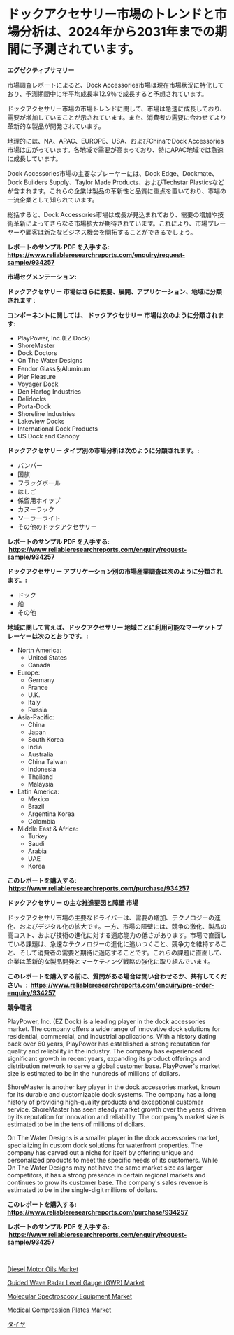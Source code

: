 <p><h1>ドックアクセサリー市場のトレンドと市場分析は、2024年から2031年までの期間に予測されています。</h1></p><p><strong>エグゼクティブサマリー</strong></p>
<p><p>市場調査レポートによると、Dock Accessories市場は現在市場状況に特化しており、予測期間中に年平均成長率12.9％で成長すると予想されています。</p><p>ドックアクセサリー市場の市場トレンドに関して、市場は急速に成長しており、需要が増加していることが示されています。また、消費者の需要に合わせてより革新的な製品が開発されています。</p><p>地理的には、NA、APAC、EUROPE、USA、およびChinaでDock Accessories市場は広がっています。各地域で需要が高まっており、特にAPAC地域では急速に成長しています。</p><p>Dock Accessories市場の主要なプレーヤーには、Dock Edge、Dockmate、Dock Builders Supply、Taylor Made Products、およびTechstar Plasticsなどが含まれます。これらの企業は製品の革新性と品質に重点を置いており、市場の一流企業として知られています。</p><p>総括すると、Dock Accessories市場は成長が見込まれており、需要の増加や技術革新によってさらなる市場拡大が期待されています。これにより、市場プレーヤーや顧客は新たなビジネス機会を開拓することができるでしょう。</p></p>
<p><strong>レポートのサンプル PDF を入手する: <a href="https://www.reliableresearchreports.com/enquiry/request-sample/934257">https://www.reliableresearchreports.com/enquiry/request-sample/934257</a></strong></p>
<p><strong>市場セグメンテーション:</strong></p>
<p><strong> ドックアクセサリー 市場はさらに概要、展開、アプリケーション、地域に分類されます :</strong></p>
<p><strong>コンポーネントに関しては、 ドックアクセサリー 市場は次のように分類されます: &nbsp;</strong></p>
<p><ul><li>PlayPower, Inc.(EZ Dock)</li><li>ShoreMaster</li><li>Dock Doctors</li><li>On The Water Designs</li><li>Fendor Glass＆Aluminum</li><li>Pier Pleasure</li><li>Voyager Dock</li><li>Den Hartog Industries</li><li>Delidocks</li><li>Porta-Dock</li><li>Shoreline Industries</li><li>Lakeview Docks</li><li>International Dock Products</li><li>US Dock and Canopy</li></ul></p>
<p><strong> ドックアクセサリー タイプ別の市場分析は次のように分類されます。:</strong></p>
<p><ul><li>バンパー</li><li>国旗</li><li>フラッグポール</li><li>はしご</li><li>係留用ホイップ</li><li>カヌーラック</li><li>ソーラーライト</li><li>その他のドックアクセサリー</li></ul></p>
<p><strong>レポートのサンプル PDF を入手する: &nbsp;<a href="https://www.reliableresearchreports.com/enquiry/request-sample/934257">https://www.reliableresearchreports.com/enquiry/request-sample/934257</a></strong></p>
<p><strong> ドックアクセサリー アプリケーション別の市場産業調査は次のように分類されます。:</strong></p>
<p><ul><li>ドック</li><li>船</li><li>その他</li></ul></p>
<p><strong>地域に関して言えば、ドックアクセサリー 地域ごとに利用可能なマーケットプレーヤーは次のとおりです。:</strong></p>
<p><ul>
    <li>
        North America:
        <ul>
            <li>United States</li>
            <li>Canada</li>
        </ul>
    </li>
    <li>
        Europe:
        <ul>
            <li>Germany</li>
            <li>France</li>
            <li>U.K.</li>
            <li>Italy</li>
            <li>Russia</li>
        </ul>
    </li>
    <li>
        Asia-Pacific:
        <ul>
            <li>China</li>
            <li>Japan</li>
            <li>South Korea</li>
            <li>India</li>
            <li>Australia</li>
            <li>China Taiwan</li>
            <li>Indonesia</li>
            <li>Thailand</li>
            <li>Malaysia</li>
        </ul>
    </li>
    <li>
        Latin America:
        <ul>
            <li>Mexico</li>
            <li>Brazil</li>
            <li>Argentina Korea</li>
            <li>Colombia</li>
        </ul>
    </li>
    <li>
        Middle East & Africa:
        <ul>
            <li>Turkey</li>
            <li>Saudi</li>
            <li>Arabia</li>
            <li>UAE</li>
            <li>Korea</li>
        </ul>
    </li>
    </ul></p>
<p><strong>このレポートを購入する: &nbsp;<a href="https://www.reliableresearchreports.com/purchase/934257">https://www.reliableresearchreports.com/purchase/934257</a></strong></p>
<p><strong>ドックアクセサリー の主な推進要因と障壁 市場</strong></p>
<p><p>ドックアクセサリ市場の主要なドライバーは、需要の増加、テクノロジーの進化、およびデジタル化の拡大です。一方、市場の障壁には、競争の激化、製品の高コスト、および技術の進化に対する適応能力の低さがあります。市場で直面している課題は、急速なテクノロジーの進化に追いつくこと、競争力を維持すること、そして消費者の需要と期待に適応することです。これらの課題に直面して、企業は革新的な製品開発とマーケティング戦略の強化に取り組んでいます。</p></p>
<p><strong>このレポートを購入する前に、質問がある場合は問い合わせるか、共有してください。:&nbsp; <a href="https://www.reliableresearchreports.com/enquiry/pre-order-enquiry/934257">https://www.reliableresearchreports.com/enquiry/pre-order-enquiry/934257</a></strong></p>
<p><strong>競争環境</strong></p>
<p><p>PlayPower, Inc. (EZ Dock) is a leading player in the dock accessories market. The company offers a wide range of innovative dock solutions for residential, commercial, and industrial applications. With a history dating back over 60 years, PlayPower has established a strong reputation for quality and reliability in the industry. The company has experienced significant growth in recent years, expanding its product offerings and distribution network to serve a global customer base. PlayPower's market size is estimated to be in the hundreds of millions of dollars.</p><p>ShoreMaster is another key player in the dock accessories market, known for its durable and customizable dock systems. The company has a long history of providing high-quality products and exceptional customer service. ShoreMaster has seen steady market growth over the years, driven by its reputation for innovation and reliability. The company's market size is estimated to be in the tens of millions of dollars.</p><p>On The Water Designs is a smaller player in the dock accessories market, specializing in custom dock solutions for waterfront properties. The company has carved out a niche for itself by offering unique and personalized products to meet the specific needs of its customers. While On The Water Designs may not have the same market size as larger competitors, it has a strong presence in certain regional markets and continues to grow its customer base. The company's sales revenue is estimated to be in the single-digit millions of dollars.</p></p>
<p><strong>このレポートを購入する: &nbsp; <a href="https://www.reliableresearchreports.com/purchase/934257">https://www.reliableresearchreports.com/purchase/934257</a></strong></p>
<p><strong>レポートのサンプル PDF を入手する: &nbsp;<a href="https://www.reliableresearchreports.com/enquiry/request-sample/934257">https://www.reliableresearchreports.com/enquiry/request-sample/934257</a></strong><strong></strong></p>
<p>&nbsp;</p>
<p><p><a href="https://view.publitas.com/reportprime-1/diesel-motor-oils-market-size-share-trends-analysis-report-by-material-by-type-by-end-user-by-region-and-segment-forecasts-2024-2031/">Diesel Motor Oils Market</a></p><p><a href="https://scarlet-rocket-c63.notion.site/Guided-Wave-Radar-Level-Gauge-GWR-Market-Offers-Provide-Insightful-Data-for-the-Time-Period-from-2-6045af0f00b948c08eb255c8fdabf231">Guided Wave Radar Level Gauge (GWR) Market</a></p><p><a href="https://github.com/Krish2023na/Market-Research-Report-List-3/blob/main/molecular-spectroscopy-equipment-market.md">Molecular Spectroscopy Equipment Market</a></p><p><a href="https://github.com/RickHolmes3/Market-Research-Report-List-3/blob/main/medical-compression-plates-market.md">Medical Compression Plates Market</a></p><p><a href="https://github.com/cnnriuez22368/Market-Research-Report-List-1/blob/main/3848894184398.md">タイヤ</a></p></p>